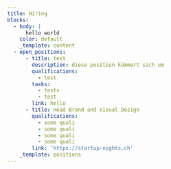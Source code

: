 ```yaml
---
title: Hiring
blocks:
  - body: |
      hello world
    color: default
    _template: content
  - open_positions:
      - title: test
        description: diese position kümmert sich um
        qualifications:
          - test
        tasks:
          - tests
          - test
        link: hello
      - title: Head Brand and Visual Design
        qualifications:
          - some quali
          - some quali
          - some quali
          - some quali
        link: 'https://startup-nights.ch'
    _template: positions
---
```


